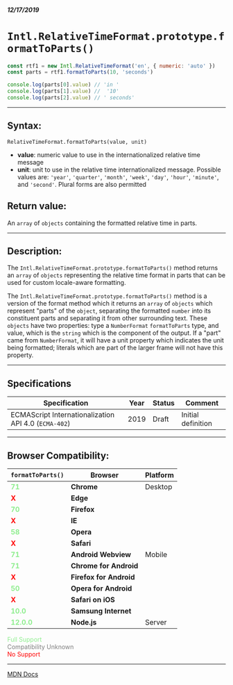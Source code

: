 ##### 12/17/2019
# `Intl.RelativeTimeFormat.prototype.formatToParts()`

```js
const rtf1 = new Intl.RelativeTimeFormat('en', { numeric: 'auto' })
const parts = rtf1.formatToParts(10, 'seconds')

console.log(parts[0].value) // 'in '
console.log(parts[1].value) //  '10'
console.log(parts[2].value) // ' seconds'
```

---

## Syntax:
`RelativeTimeFormat.formatToParts(value, unit)`

* **value**: numeric value to use in the internationalized relative time message
* **unit**: unit to use in the relative time internationalized message.  Possible values are: `'year'`, `'quarter'`, `'month'`, `'week'`, `'day'`, `'hour'`, `'minute'`, and `'second'`.  Plural forms are also permitted

## Return value:
An `array` of `objects` containing the formatted relative time in parts.

---

## Description:
The `Intl.RelativeTimeFormat.prototype.formatToParts()` method returns an `array` of `objects` representing the relative time format in parts that can be used for custom locale-aware formatting.

The `Intl.RelativeTimeFormat.prototype.formatToParts()` method is a version of the format method which it returns an `array` of `objects` which represent "parts" of the `object`, separating the formatted `number` into its constituent parts and separating it from other surrounding text. These `objects` have two properties: type a `NumberFormat` `formatToParts` type, and value, which is the `string` which is the component of the output. If a "part" came from `NumberFormat`, it will have a unit property which indicates the unit being formatted; literals which are part of the larger frame will not have this property.

---

## Specifications
| Specification | Year | Status | Comment |
|---|---|---|---|
| ECMAScript Internationalization API 4.0 (`ECMA-402`) | 2019 | Draft | Initial definition |

---

## Browser Compatibility:
| `formatToParts()` | Browser | Platform |
|---|---|---|
| <span style="color: lightgreen">**71**</span> | **Chrome** | Desktop | 
| <span style="color: red">**X**</span> | **Edge** || 
| <span style="color: lightgreen">**70**</span> | **Firefox** || 
| <span style="color: red">**X**</span> | **IE** || 
| <span style="color: lightgreen">**58**</span> | **Opera** || 
| <span style="color: red">**X**</span> | **Safari** || 
| <span style="color: lightgreen">**71**</span> | **Android Webview** | Mobile | 
| <span style="color: lightgreen">**71**</span> | **Chrome for Android** || 
| <span style="color: red">**X**</span> | **Firefox for Android** || 
| <span style="color: lightgreen">**50**</span> | **Opera for Android** || 
| <span style="color: red">**X**</span> | **Safari on iOS** || 
| <span style="color: lightgreen">**10.0**</span> | **Samsung Internet** || 
| <span style="color: lightgreen">**12.0.0**</span> | **Node.js** | Server | 

<span style="color: lightgreen">Full Support</span>  
<span style="color: grey">Compatibility Unknown</span>  
<span style="color: red">No Support</span>

---

[MDN Docs](https://developer.mozilla.org/en-US/docs/Web/JavaScript/Reference/Global_Objects/RelativeTimeFormat/formatToParts)